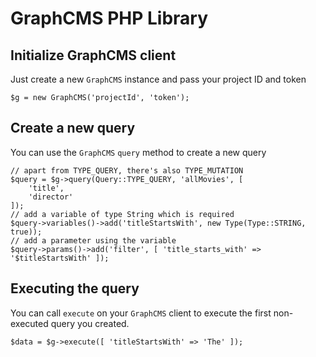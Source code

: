 # GraphCMS PHP Library

## Initialize GraphCMS client
Just create a new `GraphCMS` instance and pass your project ID and token
```
$g = new GraphCMS('projectId', 'token');
```

## Create a new query
You can use the `GraphCMS` `query` method to create a new query
```
// apart from TYPE_QUERY, there's also TYPE_MUTATION
$query = $g->query(Query::TYPE_QUERY, 'allMovies', [
    'title',
    'director'
]);
// add a variable of type String which is required
$query->variables()->add('titleStartsWith', new Type(Type::STRING, true));
// add a parameter using the variable
$query->params()->add('filter', [ 'title_starts_with' => '$titleStartsWith' ]);
```

## Executing the query
You can call `execute` on your `GraphCMS` client to execute the first non-executed query you created.
```
$data = $g->execute([ 'titleStartsWith' => 'The' ]);
```